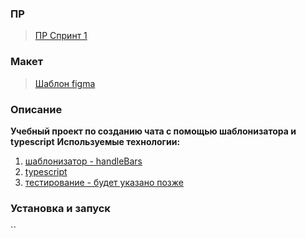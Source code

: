 ### ПР
> [ПР Спринт 1](https://github.com/Sensi44/Messenger/pull/1)

### Макет
> [Шаблон figma](https://www.figma.com/design/jF5fFFzgGOxQeB4CmKWTiE/Chat_external_link?node-id=0-1&t=8d8uSfrGDTYuU5yX-0)

### Описание
**Учебный проект по созданию чата с помощью шаблонизатора и typescript**
**Используемые технологии:**
1. [шаблонизатор - handleBars](https://handlebarsjs.com/)
2. [typescript](https://www.typescriptlang.org/)
3. [тестирование - будет указано позже](https://)

### Установка и запуск
``
